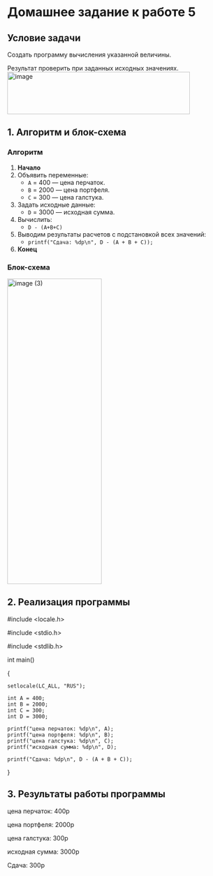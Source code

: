 # Домашнее задание к работе 5

## Условие задачи
Создать программу вычисления указанной величины.

Результат проверить при заданных исходных значениях.
<img width="418" height="97" alt="image" src="https://github.com/user-attachments/assets/d4e4509a-b11e-4e4d-a295-8beca7e482d7" />


## 1. Алгоритм и блок-схема

### Алгоритм
1. **Начало**
2. Объявить переменные:
   - `A` = 400 — цена перчаток.
   - `B` = 2000 — цена портфеля.
   - `C` = 300 — цена галстука.
3. Задать исходные данные:
   - `D` = 3000 — исходная сумма.
4. Вычислить:
   - `D - (A+B+C)`
5. Выводим результаты расчетов с подстановкой всех значений:
   - `printf("Сдача: %dp\n", D - (A + B + C));`
6. **Конец**

### Блок-схема
<img width="216" height="700" alt="image (3)" src="https://github.com/user-attachments/assets/923832d5-a745-42dc-a2c0-8c1044454ccc" />



## 2. Реализация программы

#include <locale.h>

#include <stdio.h>

#include <stdlib.h>

int main() 

{
    
    setlocale(LC_ALL, "RUS");
    
    int A = 400;
    int B = 2000;
    int C = 300;
    int D = 3000;
    
    printf("цена перчаток: %dp\n", A);
    printf("цена портфеля: %dp\n", B);
    printf("цена галстука: %dp\n", C);
    printf("исходная сумма: %dp\n", D);

    printf("Сдача: %dp\n", D - (A + B + C));
}

## 3. Результаты работы программы

цена перчаток: 400p

цена портфеля: 2000p

цена галстука: 300p

исходная сумма: 3000p

Сдача: 300p


